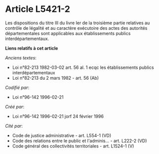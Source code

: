 # Article L5421-2

Les dispositions du titre III du livre Ier de la troisième partie relatives au contrôle de légalité et au caractère
exécutoire des actes des autorités départementales sont applicables aux établissements publics interdépartementaux.

**Liens relatifs à cet article**

_Anciens textes_:

  - Loi n°82-213 1982-03-02 art. 56 al. 1 ecqc les établissements publics interdépartementaux
  - Loi n°82-213 du 2 mars 1982 - art. 56 (Ab)

_Codifié par_:

  - Loi n°96-142 1996-02-21

_Créé par_:

  - Loi n°96-142 1996-02-21 jorf 24 février 1996

_Cité par_:

  - Code de justice administrative - art. L554-1 (VD)
  - Code des relations entre le public et l'adminis... - art. L222-2 (VD)
  - Code général des collectivités territoriales - art. L1524-1 (V)
